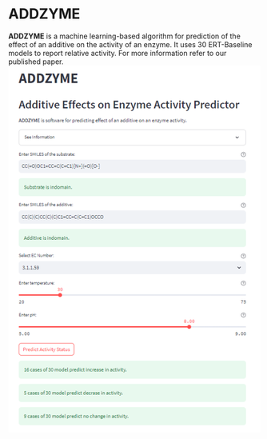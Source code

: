 # ADDZYME
**ADDZYME** is a machine learning-based algorithm for prediction of the effect of an additive on the activity of an enzyme. It uses 30 ERT-Baseline models to report relative activity. For more information refer to our published paper.
![addzyme](https://github.com/miladrayka/addzyme/blob/main/addzyme.PNG)
